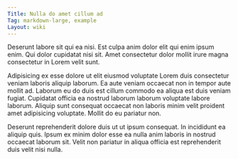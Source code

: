 ```yaml
---
Title: Nulla do amet cillum ad
Tag: markdown-large, example
Layout: wiki
---
```

Deserunt labore sit qui ea nisi. Est culpa anim dolor elit qui enim ipsum enim. Qui dolor cupidatat nisi sit. Amet consectetur dolor mollit irure magna consectetur in Lorem velit sunt.

Adipisicing ex esse dolore ut elit eiusmod voluptate Lorem duis consectetur veniam laboris aliquip laborum. Ea aute veniam occaecat non in tempor aute mollit ad. Laborum eu do duis est cillum commodo ea aliqua est duis veniam fugiat. Cupidatat officia ea nostrud laborum laborum voluptate labore laborum. Aliquip sunt consequat occaecat non laboris minim velit proident amet adipisicing voluptate. Mollit do eu pariatur non.

Deserunt reprehenderit dolore duis ut ut ipsum consequat. In incididunt ea aliquip quis. Ipsum ex minim dolor esse ea nulla anim laboris in nostrud occaecat laborum sit. Velit non pariatur in aliqua officia est reprehenderit duis velit nisi nulla.